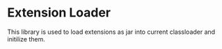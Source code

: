 Extension Loader
===
This library is used to load extensions as jar into current classloader and initilize them.
